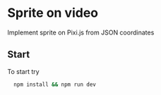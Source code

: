# Sprite on video 

Implement sprite on Pixi.js from JSON coordinates


## Start

To start try 

```bash
  npm install && npm run dev
```
